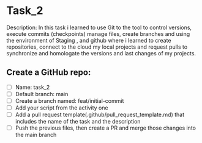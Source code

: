 # Task_2
Description: In this task i learned to use Git to the tool to control versions, execute commits (checkpoints) manage files, create branches and using the environment of Staging , and github where i learned to create repositories, connect to the cloud my local projects and request pulls to synchronize and homologate the versions and last changes of my projects.
## Create a GitHub repo:
- [ ] Name: task_2
- [ ] Default branch: main
- [ ] Create a branch named: feat/initial-commit
- [ ] Add your script from the activity one
- [ ] Add a pull request template(.github/pull_request_template.md) that includes the name of the task and the description
- [ ] Push the previous files, then create a PR and merge those changes into the main branch
